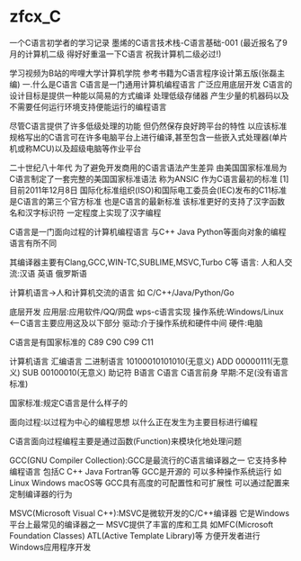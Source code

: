 # zfcx_C
一个C语言初学者的学习记录
墨烯的C语言技术栈-C语言基础-001
(最近报名了9月的计算机二级 得好好重温一下C语言 祝我计算机二级必过!)

学习视频为B站的哔哩大学计算机学院 参考书籍为C语言程序设计第五版(张磊主编)
一.什么是C语言
C语言是一门通用计算机编程语言 广泛应用底层开发 C语言的设计目标是提供一种能以简易的方式编译 处理低级存储器 产生少量的机器码以及不需要任何运行环境支持便能运行的编程语言

尽管C语言提供了许多低级处理的功能 但仍然保存良好跨平台的特性 以应该标准规格写出的C语言可在许多电脑平台上进行编译,甚至包含一些嵌入式处理器(单片机或称MCU)以及超级电脑等作业平台

二十世纪八十年代 为了避免开发商用的C语言语法产生差异 由美国国家标准局为C语言制定了一套完整的美国国家标准语法 称为ANSIC 作为C语言最初的标准 [1]目前2011年12月8日 国际化标准组织(ISO)和国际电工委员会(IEC)发布的C11标准是C语言的第三个官方标准 也是C语言的最新标准 该标准更好的支持了汉字函数名和汉字标识符 一定程度上实现了汉字编程

C语言是一门面向过程的计算机编程语言 与C++ Java Python等面向对象的编程语言有所不同

其编译器主要有Clang,GCC,WIN-TC,SUBLIME,MSVC,Turbo C等
语言:
人和人交流:汉语 英语 俄罗斯语

计算机语言->人和计算机交流的语言
如 C/C++/Java/Python/Go

底层开发
应用层:应用软件/QQ/网盘 wps-c语言实现
操作系统:Windows/Linux <--C语言主要应用这及以下部分
驱动:介于操作系统和硬件中间
硬件:电脑

C语言是有国家标准的
C89 C90 C99 C11

计算机语言                         汇编语言
二进制语言 10100010101010(无意义) ADD 00000111(无意义)
                                  SUB 00100010(无意义)
助记符
B语言 C语言
C语言前身 早期:不足(没有语言标准)

国家标准:规定C语言是什么样子的

面向过程:以过程为中心的编程思想 以什么正在发生为主要目标进行编程

C语言面向过程编程主要是通过函数(Function)来模块化地处理问题

GCC(GNU Compiler Collection):GCC是最流行的C语言编译器之一 它支持多种编程语言 包括C C++ Java Fortran等 GCC是开源的 可以多种操作系统运行 如Linux Windows macOS等 GCC具有高度的可配置性和可扩展性 可以通过配置来定制编译器的行为

MSVC(Microsoft Visual C++):MSVC是微软开发的C/C++编译器 它是Windows平台上最常见的编译器之一 MSVC提供了丰富的库和工具 如MFC(Microsoft Foundation Classes) ATL(Active Template Library)等 方便开发者进行Windows应用程序开发
